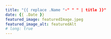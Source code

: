 ```yaml
---
title: "{{ replace .Name "-" " " | title }}"
date: {{ .Date }}
featured_image: featuredImage.jpeg
featured_image_alt: featuredAlt
# long: true
---
```




<!--more-->

<!-- {{< picture name="featuredImage.jpeg" alt="featuredAlt" >}} -->
